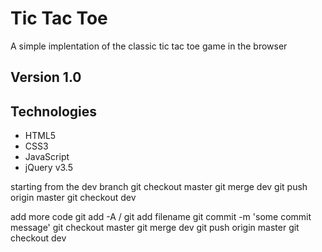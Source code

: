 # Tic Tac Toe

A simple implentation of the classic tic tac toe game in the browser

## Version 1.0

## Technologies

- HTML5
- CSS3
- JavaScript
- jQuery v3.5

starting from the dev branch
git checkout master
git merge dev
git push origin master
git checkout dev

add more code
git add -A / git add filename
git commit -m 'some commit message'
git checkout master
git merge dev
git push origin master
git checkout dev
